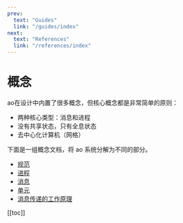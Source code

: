 ```yaml
---
prev:
  text: "Guides"
  link: "/guides/index"
next:
  text: "References"
  link: "/references/index"
---
```


# 概念

ao在设计中内置了很多概念，但核心概念都是非常简单的原则：

- 两种核心类型：消息和进程
- 没有共享状态，只有全息状态
- 去中心化计算机（网格）

下面是一组概念文档，将 ao 系统分解为不同的部分。

- [规范](specs)
- [进程](processes)
- [消息](messages)
- [单元](units)
- [消息传递的工作原理](how-it-works)

[[toc]]
